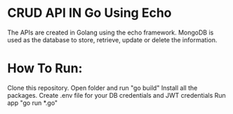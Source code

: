# CRUD API IN Go Using Echo

The APIs are created in Golang using the echo framework. MongoDB is used as the database to store, retrieve, update or delete the information.

# How To Run:
Clone this repository.
Open folder and run "go build"
Install all the packages.
Create .env file for your DB credentials and JWT credentials
Run app "go run *.go"
